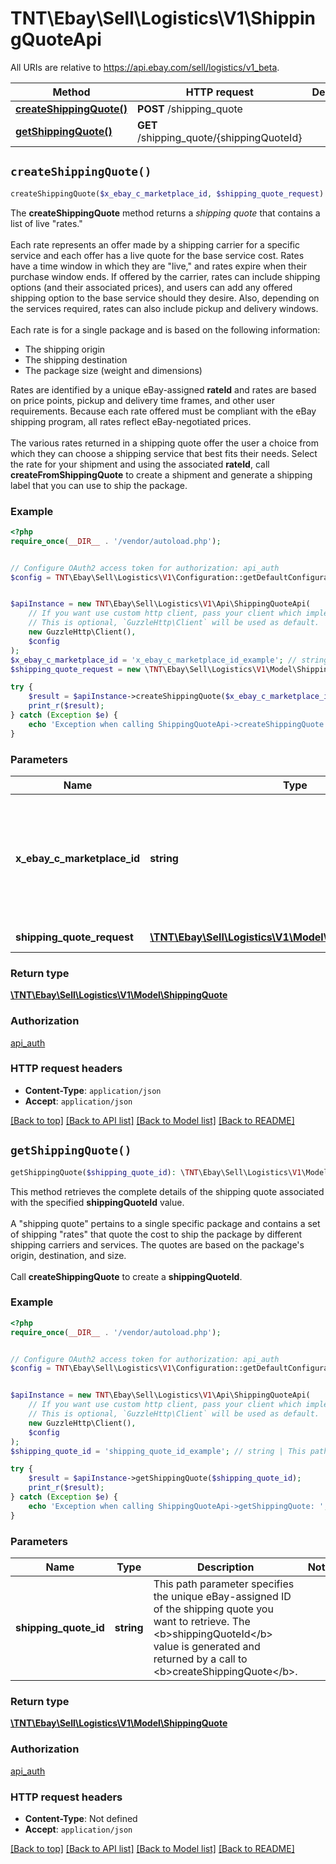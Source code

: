 # TNT\Ebay\Sell\Logistics\V1\ShippingQuoteApi

All URIs are relative to https://api.ebay.com/sell/logistics/v1_beta.

Method | HTTP request | Description
------------- | ------------- | -------------
[**createShippingQuote()**](ShippingQuoteApi.md#createShippingQuote) | **POST** /shipping_quote | 
[**getShippingQuote()**](ShippingQuoteApi.md#getShippingQuote) | **GET** /shipping_quote/{shippingQuoteId} | 


## `createShippingQuote()`

```php
createShippingQuote($x_ebay_c_marketplace_id, $shipping_quote_request): \TNT\Ebay\Sell\Logistics\V1\Model\ShippingQuote
```



The <b>createShippingQuote</b> method returns a <i>shipping quote </i> that contains a list of live \"rates.\"  <br><br>Each rate represents an offer made by a shipping carrier for a specific service and each offer has a live quote for the base service cost. Rates have a time window in which they are \"live,\" and rates expire when their purchase window ends. If offered by the carrier, rates can include shipping options (and their associated prices), and users can add any offered shipping option to the base service should they desire.  Also, depending on the services required, rates can also include pickup and delivery windows.  <br><br>Each rate is for a single package and is based on the following information: <ul><li>The shipping origin</li> <li>The shipping destination</li> <li>The package size (weight and dimensions)</li></ul>  Rates are identified by a unique eBay-assigned <b>rateId</b> and rates are based on price points, pickup and delivery time frames, and other user requirements. Because each rate offered must be compliant with the eBay shipping program, all rates reflect eBay-negotiated prices.  <br><br>The various rates returned in a shipping quote offer the user a choice from which they can choose a shipping service that best fits their needs. Select the rate for your shipment and using the associated <b>rateId</b>, call <b>createFromShippingQuote</b> to create a shipment and generate a shipping label that you can use to ship the package.

### Example

```php
<?php
require_once(__DIR__ . '/vendor/autoload.php');


// Configure OAuth2 access token for authorization: api_auth
$config = TNT\Ebay\Sell\Logistics\V1\Configuration::getDefaultConfiguration()->setAccessToken('YOUR_ACCESS_TOKEN');


$apiInstance = new TNT\Ebay\Sell\Logistics\V1\Api\ShippingQuoteApi(
    // If you want use custom http client, pass your client which implements `GuzzleHttp\ClientInterface`.
    // This is optional, `GuzzleHttp\Client` will be used as default.
    new GuzzleHttp\Client(),
    $config
);
$x_ebay_c_marketplace_id = 'x_ebay_c_marketplace_id_example'; // string | This header parameter specifies the eBay marketplace for the shipping quote that is being created. For a list of valid values, refer to the section <a href=\"/api-docs/static/rest-request-components.html#marketpl\" target=\"_blank\">Marketplace ID Values</a> in the <b>Using eBay RESTful APIs</b> guide.
$shipping_quote_request = new \TNT\Ebay\Sell\Logistics\V1\Model\ShippingQuoteRequest(); // \TNT\Ebay\Sell\Logistics\V1\Model\ShippingQuoteRequest | The request object for <b>createShippingQuote</b>.

try {
    $result = $apiInstance->createShippingQuote($x_ebay_c_marketplace_id, $shipping_quote_request);
    print_r($result);
} catch (Exception $e) {
    echo 'Exception when calling ShippingQuoteApi->createShippingQuote: ', $e->getMessage(), PHP_EOL;
}
```

### Parameters

Name | Type | Description  | Notes
------------- | ------------- | ------------- | -------------
 **x_ebay_c_marketplace_id** | **string**| This header parameter specifies the eBay marketplace for the shipping quote that is being created. For a list of valid values, refer to the section &lt;a href&#x3D;\&quot;/api-docs/static/rest-request-components.html#marketpl\&quot; target&#x3D;\&quot;_blank\&quot;&gt;Marketplace ID Values&lt;/a&gt; in the &lt;b&gt;Using eBay RESTful APIs&lt;/b&gt; guide. |
 **shipping_quote_request** | [**\TNT\Ebay\Sell\Logistics\V1\Model\ShippingQuoteRequest**](../Model/ShippingQuoteRequest.md)| The request object for &lt;b&gt;createShippingQuote&lt;/b&gt;. |

### Return type

[**\TNT\Ebay\Sell\Logistics\V1\Model\ShippingQuote**](../Model/ShippingQuote.md)

### Authorization

[api_auth](../../README.md#api_auth)

### HTTP request headers

- **Content-Type**: `application/json`
- **Accept**: `application/json`

[[Back to top]](#) [[Back to API list]](../../README.md#endpoints)
[[Back to Model list]](../../README.md#models)
[[Back to README]](../../README.md)

## `getShippingQuote()`

```php
getShippingQuote($shipping_quote_id): \TNT\Ebay\Sell\Logistics\V1\Model\ShippingQuote
```



This method retrieves the complete details of the shipping quote associated with the specified <b>shippingQuoteId</b> value.  <br><br>A \"shipping quote\" pertains to a single specific package and contains a set of shipping \"rates\" that quote the cost to ship the package by different shipping carriers and services. The quotes are based on the package's origin, destination, and size.  <br><br>Call <b>createShippingQuote</b> to create a <b>shippingQuoteId</b>.

### Example

```php
<?php
require_once(__DIR__ . '/vendor/autoload.php');


// Configure OAuth2 access token for authorization: api_auth
$config = TNT\Ebay\Sell\Logistics\V1\Configuration::getDefaultConfiguration()->setAccessToken('YOUR_ACCESS_TOKEN');


$apiInstance = new TNT\Ebay\Sell\Logistics\V1\Api\ShippingQuoteApi(
    // If you want use custom http client, pass your client which implements `GuzzleHttp\ClientInterface`.
    // This is optional, `GuzzleHttp\Client` will be used as default.
    new GuzzleHttp\Client(),
    $config
);
$shipping_quote_id = 'shipping_quote_id_example'; // string | This path parameter specifies the unique eBay-assigned ID of the shipping quote you want to retrieve. The <b>shippingQuoteId</b> value is generated and returned by a call to <b>createShippingQuote</b>.

try {
    $result = $apiInstance->getShippingQuote($shipping_quote_id);
    print_r($result);
} catch (Exception $e) {
    echo 'Exception when calling ShippingQuoteApi->getShippingQuote: ', $e->getMessage(), PHP_EOL;
}
```

### Parameters

Name | Type | Description  | Notes
------------- | ------------- | ------------- | -------------
 **shipping_quote_id** | **string**| This path parameter specifies the unique eBay-assigned ID of the shipping quote you want to retrieve. The &lt;b&gt;shippingQuoteId&lt;/b&gt; value is generated and returned by a call to &lt;b&gt;createShippingQuote&lt;/b&gt;. |

### Return type

[**\TNT\Ebay\Sell\Logistics\V1\Model\ShippingQuote**](../Model/ShippingQuote.md)

### Authorization

[api_auth](../../README.md#api_auth)

### HTTP request headers

- **Content-Type**: Not defined
- **Accept**: `application/json`

[[Back to top]](#) [[Back to API list]](../../README.md#endpoints)
[[Back to Model list]](../../README.md#models)
[[Back to README]](../../README.md)
